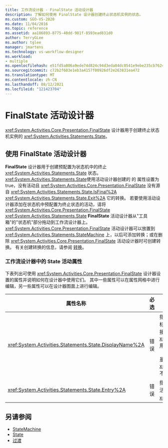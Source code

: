 ```yaml
---
title: 工作流设计器 - FinalState 活动设计器
description: 了解如何使用 FinalState 设计器创建终止状态机实例的状态。
ms.custom: SEO-VS-2020
ms.date: 11/04/2016
ms.topic: reference
ms.assetid: aa186893-8775-40dd-981f-8593ead831d0
author: TerryGLee
ms.author: tglee
manager: jmartens
ms.technology: vs-workflow-designer
ms.workload:
- multiple
ms.openlocfilehash: e51fd5a806a9ede74d824c94d3eda84dc0541e9ebe235cb76242c6a783d02c9a
ms.sourcegitcommit: c72b2f603e1eb3a4157f00926df2e263831ea472
ms.translationtype: MT
ms.contentlocale: zh-CN
ms.lasthandoff: 08/12/2021
ms.locfileid: "121423704"
---
```

# <a name="finalstate-activity-designer"></a>FinalState 活动设计器

<xref:System.Activities.Core.Presentation.FinalState> 设计器用于创建终止状态机实例的 <xref:System.Activities.Statements.State>。

## <a name="using-the-finalstate-activity-designer"></a>使用 FinalState 活动设计器

**FinalState** 设计器用于创建预配置为状态机中的终止 <xref:System.Activities.Statements.State> 状态。 <xref:System.Activities.Statements.State>使用活动设计器创建的 的 属性设置为 true，没有活动且 <xref:System.Activities.Core.Presentation.FinalState> 没有源自 <xref:System.Activities.Statements.State.IsFinal%2A>  <xref:System.Activities.Statements.State.Exit%2A> 它的转换。 若要使用活动设计器添加在状态机中预配置为终止状态的活动，请将 <xref:System.Activities.Core.Presentation.FinalState> <xref:System.Activities.Statements.State> **FinalState** 活动设计器从"工具箱"的"状态机"部分拖动到工作流设计器上。 <xref:System.Activities.Core.Presentation.FinalState> 活动设计器可以放置到 <xref:System.Activities.Statements.StateMachine> 上，以后可添加转换；或在删除 <xref:System.Activities.Core.Presentation.FinalState> 活动设计器时可创建转换。 有关创建转换的信息，请参阅 [转换](../workflow-designer/transition-activity-designer.md)。

### <a name="state-activity-properties-in-the-workflow-designer"></a>工作流设计器中的 State 活动属性

下表列出可使用 <xref:System.Activities.Core.Presentation.FinalState> 设计器设置的属性并说明如何在设计器中使用它们。 其中一些属性可以在属性网格中进行编辑，另一些属性可以在设计器图面上进行编辑。

|属性名称|必选|使用情况|
|-|--------------|-|
|<xref:System.Activities.Statements.State.DisplayName%2A>|错误|指定 <xref:System.Activities.Statements.State> 活动设计器在标头中的友好名称。 默认值为 **State**。 可以在属性网格或直接在活动设计器的标头中编辑该值。 <xref:System.Activities.Statements.State.DisplayName%2A> 用于痕迹导航，后者显示在工作流设计器顶部。<br /><br /> 虽然 <xref:System.Activities.Statements.State.DisplayName%2A> 不是绝对必需的，但最好使用该属性。|
|<xref:System.Activities.Statements.State.Entry%2A>|错误|指定在转换到此状态时发生的操作。 可以通过从"工具箱"拖动活动，将其拖放到状态部分来设置 <xref:System.Activities.Statements.State.Entry%2A> 此值。|

## <a name="see-also"></a>另请参阅

- [StateMachine](../workflow-designer/statemachine-activity-designer.md)
- [State](../workflow-designer/state-activity-designer.md)
- [过渡](../workflow-designer/transition-activity-designer.md)